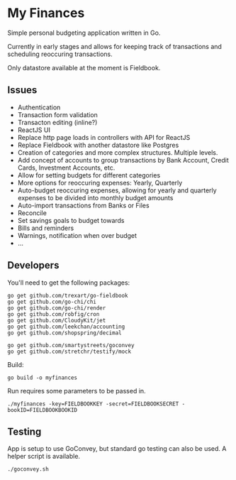 # My Finances

Simple personal budgeting application written in Go.

Currently in early stages and allows for keeping track of transactions and scheduling reoccuring transactions.

Only datastore available at the moment is Fieldbook. 

## Issues

  * Authentication
  * Transaction form validation
  * Transacton editing (inline?)
  * ReactJS UI
  * Replace http page loads in controllers with API for ReactJS
  * Replace Fieldbook with another datastore like Postgres
  * Creation of categories and more complex structures. Multiple levels.
  * Add concept of accounts to group transactions by Bank Account, Credit Cards, Investment Accounts, etc.
  * Allow for setting budgets for different categories
  * More options for reoccuring expenses: Yearly, Quarterly
  * Auto-budget reoccuring expenses, allowing for yearly and quarterly expenses to be divided into monthly budget amounts
  * Auto-import transactions from Banks or Files
  * Reconcile
  * Set savings goals to budget towards
  * Bills and reminders
  * Warnings, notification when over budget
  * ...

## Developers

You'll need to get the following packages:

    go get github.com/trexart/go-fieldbook
    go get github.com/go-chi/chi
    go get github.com/go-chi/render
    go get github.com/robfig/cron
    go get github.com/CloudyKit/jet
    go get github.com/leekchan/accounting
    go get github.com/shopspring/decimal

    go get github.com/smartystreets/goconvey
    go get github.com/stretchr/testify/mock

Build:

    go build -o myfinances

Run requires some parameters to be passed in. 

    ./myfinances -key=FIELDBOOKKEY -secret=FIELDBOOKSECRET -bookID=FIELDBOOKBOOKID

## Testing

App is setup to use GoConvey, but standard go testing can also be used. A helper script is available.

    ./goconvey.sh